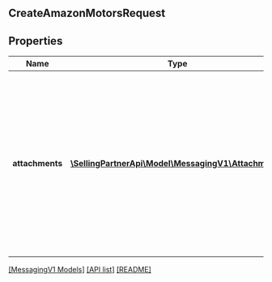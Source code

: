 ## CreateAmazonMotorsRequest

## Properties

Name | Type | Description | Notes
------------ | ------------- | ------------- | -------------
**attachments** | [**\SellingPartnerApi\Model\MessagingV1\Attachment[]**](Attachment.md) | Attachments to include in the message to the buyer. If any text is included in the attachment, the text must be written in the buyer's language of preference, which can be retrieved from the GetAttributes operation. | [optional]

[[MessagingV1 Models]](../) [[API list]](../../Api) [[README]](../../../README.md)
